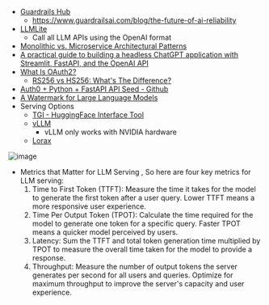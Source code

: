 - [Guardrails Hub](https://hub.guardrailsai.com/)
    -  https://www.guardrailsai.com/blog/the-future-of-ai-reliability
-  [LLMLite](https://github.com/BerriAI/litellm)
    -  Call all LLM APIs using the OpenAI format
-   [Monolithic vs. Microservice Architectural Patterns](https://towardsdatascience.com/anatomy-of-llm-based-chatbot-applications-monolithic-vs-microservice-architectural-patterns-77796216903e)
-   [A practical guide to building a headless ChatGPT application with Streamlit, FastAPI, and the OpenAI API](https://towardsdatascience.com/decoupled-frontend-backend-microservices-architecture-for-chatgpt-based-llm-chatbot-61637dc5c7ea)
-   [What Is OAuth2?](https://medium.com/fintechexplained/what-is-oauth2-cdf2cfd69309)
    -   [RS256 vs HS256: What's The Difference?](https://auth0.com/blog/rs256-vs-hs256-whats-the-difference/)
-   [Auth0 + Python + FastAPI API Seed - Github](https://github.com/auth0-blog/auth0-python-fastapi-sample/tree/main)
-   [A Watermark for Large Language Models](https://arxiv.org/abs/2301.10226)
-   Serving Options
      -    [TGI - HuggingFace Interface Tool](https://github.com/huggingface/text-generation-inference)
      -    [vLLM](https://github.com/vllm-project/vllm)
            -    vLLM only works with NVIDIA hardware
      -    [Lorax](https://github.com/predibase/lorax)
 
![image](https://github.com/harirajeev/learn_LLMS/assets/13446418/6dd6726e-2dc3-4d1f-9476-6e4abfd308d9)

 
- Metrics that Matter for LLM Serving , So here are four key metrics for LLM serving:
    1. Time to First Token (TTFT): Measure the time it takes for the model to generate the first token after a user query. Lower TTFT means a more responsive user experience.
    2. Time Per Output Token (TPOT): Calculate the time required for the model to generate one token for a specific query. Faster TPOT means a quicker model perceived by users.
    3. Latency: Sum the TTFT and total token generation time multiplied by TPOT to measure the overall time taken for the model to provide a response.
    4. Throughput: Measure the number of output tokens the server generates per second for all users and queries. Optimize for maximum throughput to improve the server's capacity and user experience.
  
